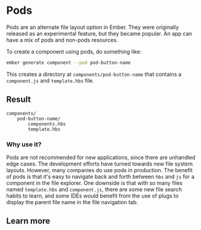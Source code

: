 # Pods

Pods are an alternate file layout option in Ember. They were originally released as an experimental feature, but they became popular. An app can have a mix of pods and non-pods resources.

To create a component using pods, do something like: 

```sh
ember generate component --pod pod-button-name
```

This creates a directory at `components/pod-button-name` that contains a `component.js` and `template.hbs` file.

## Result

```text
components/
    pod-button-name/
        components.hbs
        template.hbs
```

### Why use it?

Pods are not recommended for new applications, since there are unhandled edge cases. The development efforts have turned towards new file system layouts. However, many companies do use pods in production. The benefit of pods is that it's easy to navigate back and forth between `hbs` and `js` for a component in the file explorer. One downside is that with so many files named `template.hbs` and `component.js`, there are some new file search habits to learn, and some IDEs would benefit from the use of plugs to display the parent file name in the file navigation tab.

## Learn more
